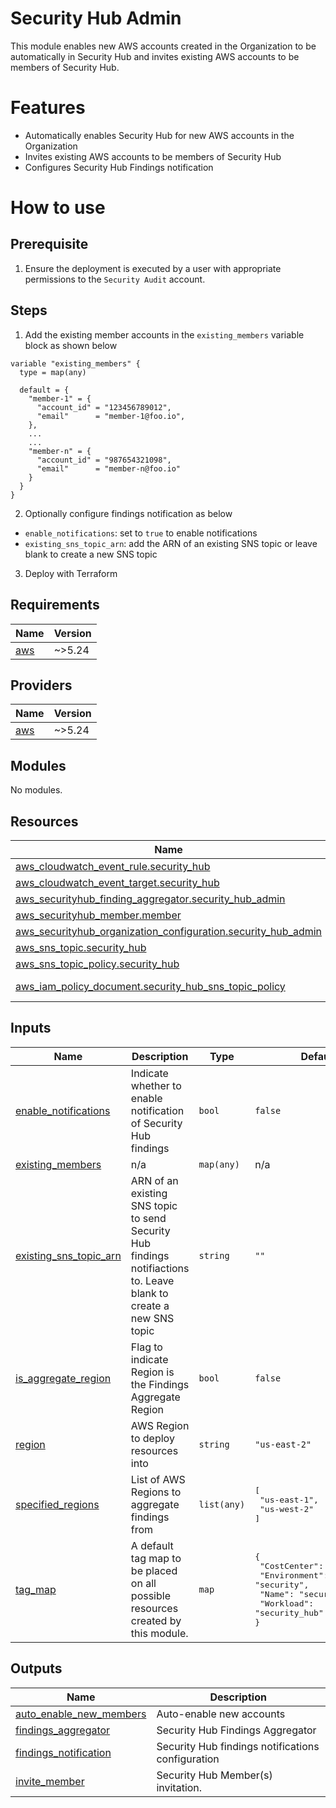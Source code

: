 # Security Hub Admin
This module enables new AWS accounts created in the Organization to be automatically in Security Hub and invites existing AWS accounts to be members of Security Hub.

# Features
* Automatically enables Security Hub for new AWS accounts in the Organization
* Invites existing AWS accounts to be members of Security Hub
* Configures Security Hub Findings notification

# How to use

## Prerequisite
1. Ensure the deployment is executed by a user with appropriate permissions to the `Security Audit` account.

## Steps
1. Add the existing member accounts in the `existing_members` variable block as shown below
```
variable "existing_members" {
  type = map(any)

  default = {
    "member-1" = {
      "account_id" = "123456789012",
      "email"      = "member-1@foo.io",
    },
    ...
    ...
    "member-n" = {
      "account_id" = "987654321098",
      "email"      = "member-n@foo.io"
    }
  }
}
```
2. Optionally configure findings notification as below
* `enable_notifications`: set to `true` to enable notifications
* `existing_sns_topic_arn`: add the ARN of an existing SNS topic or leave blank to create a new SNS topic

3. Deploy with Terraform


<!-- BEGIN_TF_DOCS -->
## Requirements

| Name | Version |
|------|---------|
| <a name="requirement_aws"></a> [aws](#requirement\_aws) | ~>5.24 |

## Providers

| Name | Version |
|------|---------|
| <a name="provider_aws"></a> [aws](#provider\_aws) | ~>5.24 |

## Modules

No modules.

## Resources

| Name | Type |
|------|------|
| [aws_cloudwatch_event_rule.security_hub](https://registry.terraform.io/providers/hashicorp/aws/latest/docs/resources/cloudwatch_event_rule) | resource |
| [aws_cloudwatch_event_target.security_hub](https://registry.terraform.io/providers/hashicorp/aws/latest/docs/resources/cloudwatch_event_target) | resource |
| [aws_securityhub_finding_aggregator.security_hub_admin](https://registry.terraform.io/providers/hashicorp/aws/latest/docs/resources/securityhub_finding_aggregator) | resource |
| [aws_securityhub_member.member](https://registry.terraform.io/providers/hashicorp/aws/latest/docs/resources/securityhub_member) | resource |
| [aws_securityhub_organization_configuration.security_hub_admin](https://registry.terraform.io/providers/hashicorp/aws/latest/docs/resources/securityhub_organization_configuration) | resource |
| [aws_sns_topic.security_hub](https://registry.terraform.io/providers/hashicorp/aws/latest/docs/resources/sns_topic) | resource |
| [aws_sns_topic_policy.security_hub](https://registry.terraform.io/providers/hashicorp/aws/latest/docs/resources/sns_topic_policy) | resource |
| [aws_iam_policy_document.security_hub_sns_topic_policy](https://registry.terraform.io/providers/hashicorp/aws/latest/docs/data-sources/iam_policy_document) | data source |

## Inputs

| Name | Description | Type | Default | Required |
|------|-------------|------|---------|:--------:|
| <a name="input_enable_notifications"></a> [enable\_notifications](#input\_enable\_notifications) | Indicate whether to enable notification of Security Hub findings | `bool` | `false` | no |
| <a name="input_existing_members"></a> [existing\_members](#input\_existing\_members) | n/a | `map(any)` | n/a | yes |
| <a name="input_existing_sns_topic_arn"></a> [existing\_sns\_topic\_arn](#input\_existing\_sns\_topic\_arn) | ARN of an existing SNS topic to send Security Hub findings notifiactions to. Leave blank to create a new SNS topic | `string` | `""` | no |
| <a name="input_is_aggregate_region"></a> [is\_aggregate\_region](#input\_is\_aggregate\_region) | Flag to indicate Region is the Findings Aggregate Region | `bool` | `false` | no |
| <a name="input_region"></a> [region](#input\_region) | AWS Region to deploy resources into | `string` | `"us-east-2"` | no |
| <a name="input_specified_regions"></a> [specified\_regions](#input\_specified\_regions) | List of AWS Regions to aggregate findings from | `list(any)` | <pre>[<br>  "us-east-1",<br>  "us-west-2"<br>]</pre> | no |
| <a name="input_tag_map"></a> [tag\_map](#input\_tag\_map) | A default tag map to be placed on all possible resources created by this module. | `map` | <pre>{<br>  "CostCenter": "security",<br>  "Environment": "security",<br>  "Name": "security_hub",<br>  "Workload": "security_hub"<br>}</pre> | no |

## Outputs

| Name | Description |
|------|-------------|
| <a name="output_auto_enable_new_members"></a> [auto\_enable\_new\_members](#output\_auto\_enable\_new\_members) | Auto-enable new accounts |
| <a name="output_findings_aggregator"></a> [findings\_aggregator](#output\_findings\_aggregator) | Security Hub Findings Aggregator |
| <a name="output_findings_notification"></a> [findings\_notification](#output\_findings\_notification) | Security Hub findings notifications configuration |
| <a name="output_invite_member"></a> [invite\_member](#output\_invite\_member) | Security Hub Member(s) invitation. |
<!-- END_TF_DOCS -->
